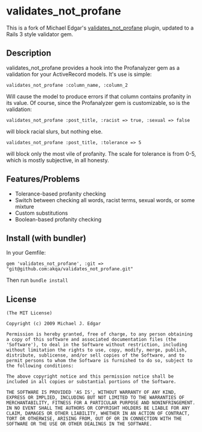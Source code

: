 # validates_not_profane

This is a fork of Michael Edgar's [validates\_not\_profane](https://github.com/michaeledgar/validates_not_profane)
plugin, updated to a Rails 3 style validator gem.

## Description

validates_not_profane provides a hook into the Profanalyzer gem as a validation
for your ActiveRecord models. It's use is simple:

    validates_not_profane :column_name, :column_2

Will cause the model to produce errors if that column contains profanity
in its value. Of course, since the Profanalyzer gem is customizable, so is
the validation:

    validates_not_profane :post_title, :racist => true, :sexual => false

will block racial slurs, but nothing else.

    validates_not_profane :post_title, :tolerance => 5

will block only the most vile of profanity. The scale for tolerance is
from 0-5, which is mostly subjective, in all honesty.

## Features/Problems

* Tolerance-based profanity checking
* Switch between checking all words, racist terms, sexual words, or some mixture
* Custom substitutions
* Boolean-based profanity checking

## Install (with bundler)

In your Gemfile:

    gem 'validates_not_profane', :git => "git@github.com:akqa/validates_not_profane.git"

Then run `bundle install`

## License

    (The MIT License)

    Copyright (c) 2009 Michael J. Edgar

    Permission is hereby granted, free of charge, to any person obtaining
    a copy of this software and associated documentation files (the
    'Software'), to deal in the Software without restriction, including
    without limitation the rights to use, copy, modify, merge, publish,
    distribute, sublicense, and/or sell copies of the Software, and to
    permit persons to whom the Software is furnished to do so, subject to
    the following conditions:

    The above copyright notice and this permission notice shall be
    included in all copies or substantial portions of the Software.

    THE SOFTWARE IS PROVIDED 'AS IS', WITHOUT WARRANTY OF ANY KIND,
    EXPRESS OR IMPLIED, INCLUDING BUT NOT LIMITED TO THE WARRANTIES OF
    MERCHANTABILITY, FITNESS FOR A PARTICULAR PURPOSE AND NONINFRINGEMENT.
    IN NO EVENT SHALL THE AUTHORS OR COPYRIGHT HOLDERS BE LIABLE FOR ANY
    CLAIM, DAMAGES OR OTHER LIABILITY, WHETHER IN AN ACTION OF CONTRACT,
    TORT OR OTHERWISE, ARISING FROM, OUT OF OR IN CONNECTION WITH THE
    SOFTWARE OR THE USE OR OTHER DEALINGS IN THE SOFTWARE.

